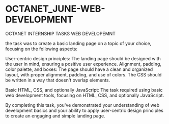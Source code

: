 # OCTANET_JUNE-WEB-DEVELOPMENT
OCTANET INTERNSHIP TASKS WEB DEVELOPEMNT

 the task was to create a basic landing page on a topic of your choice, focusing on the following aspects:

User-centric design principles: The landing page should be designed with the user in mind, ensuring a positive user experience.
Alignment, padding, color palette, and boxes:
The page should have a clean and organized layout, with proper alignment, padding, and use of colors. The CSS should be written in a way that doesn't overlap elements.

Basic HTML, CSS, and optionally JavaScript: The task required using basic web development tools, focusing on HTML, CSS, and optionally JavaScript.

By completing this task, you've demonstrated your understanding of web development basics and your ability to apply user-centric design principles to create an engaging and simple landing page.

